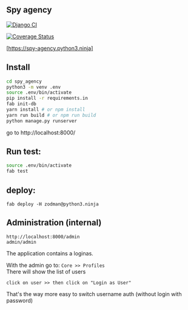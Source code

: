 ## Spy agency

[![Django
CI](https://github.com/zodman/spy_agency/actions/workflows/django.yml/badge.svg)](https://github.com/zodman/spy_agency/actions/workflows/django.yml)


[![Coverage
Status](https://coveralls.io/repos/github/zodman/spy_agency/badge.svg?branch=master)](https://coveralls.io/github/zodman/spy_agency?branch=master)


[https://spy-agency.python3.ninja]


## Install

```bash
cd spy_agency
python3 -m venv .env
source .env/bin/activate
pip install -r requirements.in
fab init-db
yarn install # or npm install
yarn run build # or npm run build
python manage.py runserver
```
go to http://localhost:8000/

## Run test:

```bash
source .env/bin/activate
fab test
```

## deploy:
```
fab deploy -H zodman@python3.ninja
```

## Administration (internal)

    http://localhost:8000/admin
    admin/admin

The application contains a loginas.

With the admin go to: `Core >> Profiles`  
There will show the list of users  

    click on user >> then click on "Login as User"

That's the way more easy to switch username auth (without login with password)
